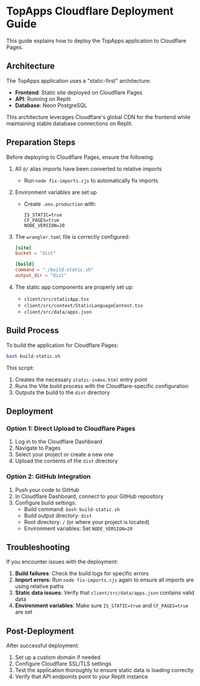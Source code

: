 # TopApps Cloudflare Deployment Guide

This guide explains how to deploy the TopApps application to Cloudflare Pages.

## Architecture

The TopApps application uses a "static-first" architecture:

* **Frontend**: Static site deployed on Cloudflare Pages
* **API**: Running on Replit
* **Database**: Neon PostgreSQL

This architecture leverages Cloudflare's global CDN for the frontend while maintaining stable database connections on Replit.

## Preparation Steps

Before deploying to Cloudflare Pages, ensure the following:

1. All `@/` alias imports have been converted to relative imports
   - Run `node fix-imports.cjs` to automatically fix imports

2. Environment variables are set up
   - Create `.env.production` with:
     ```
     IS_STATIC=true
     CF_PAGES=true
     NODE_VERSION=20
     ```

3. The `wrangler.toml` file is correctly configured:
   ```toml
   [site]
   bucket = "dist"

   [build]
   command = "./build-static.sh"
   output_dir = "dist"
   ```

4. The static app components are properly set up:
   - `client/src/staticApp.tsx` 
   - `client/src/context/StaticLanguageContext.tsx`
   - `client/src/data/apps.json`

## Build Process

To build the application for Cloudflare Pages:

```bash
bash build-static.sh
```

This script:
1. Creates the necessary `static-index.html` entry point
2. Runs the Vite build process with the Cloudflare-specific configuration
3. Outputs the build to the `dist` directory

## Deployment

### Option 1: Direct Upload to Cloudflare Pages

1. Log in to the Cloudflare Dashboard
2. Navigate to Pages
3. Select your project or create a new one
4. Upload the contents of the `dist` directory

### Option 2: GitHub Integration

1. Push your code to GitHub
2. In Cloudflare Dashboard, connect to your GitHub repository
3. Configure build settings:
   - Build command: `bash build-static.sh`
   - Build output directory: `dist`
   - Root directory: `/` (or where your project is located)
   - Environment variables: Set `NODE_VERSION=20`

## Troubleshooting

If you encounter issues with the deployment:

1. **Build failures**: Check the build logs for specific errors
2. **Import errors**: Run `node fix-imports.cjs` again to ensure all imports are using relative paths
3. **Static data issues**: Verify that `client/src/data/apps.json` contains valid data
4. **Environment variables**: Make sure `IS_STATIC=true` and `CF_PAGES=true` are set

## Post-Deployment

After successful deployment:

1. Set up a custom domain if needed
2. Configure Cloudflare SSL/TLS settings
3. Test the application thoroughly to ensure static data is loading correctly
4. Verify that API endpoints point to your Replit instance